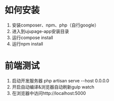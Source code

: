 # 如何安装

1. 安装composer、npm、php（自行google）
2. 进入到ujupage-app安装目录
3. 运行compose install
4. 运行npm install

# 前端测试
1. 启动开发服务器 php artisan serve --host 0.0.0.0
2. 开启自动编译&浏览器自动刷新gulp watch
3. 在浏览器中访问http://localhost:5000
